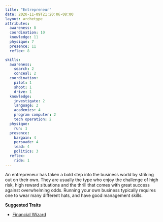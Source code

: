 ```yaml
---
title: "Entrepreneur"
date: 2020-11-09T21:20:06-08:00
layout: archetype
attributes:
  awareness: 8
  coordination: 10
  knowledge: 11
  physique: 7
  presence: 11
  reflex: 8

skills:
  awareness:
    search: 2
    conceal: 2
  coordination:
    pilot: 1
    shoot: 1
    drive: 1
  knowledge:
    investigate: 2
    language: 2
    academics: 4
    program computer: 2
    tech operation: 2
  physique:
    run: 1
  presence:
    bargain: 4
    persuade: 4
    lead: 4
    politics: 3
  reflex:
    ride: 1
---
```

An entrepreneur has taken a bold step into the business world by striking out on their own. They are usually the type who enjoy the challenge of high risk, high reward situations and the thrill that comes with great success against overwhelming odds. Running your own business typically requires one to wear many different hats, and have good management skills. 

**Suggested Traits**

- [Financial Wizard](/systems/chargen/traits/financial-wizard)

